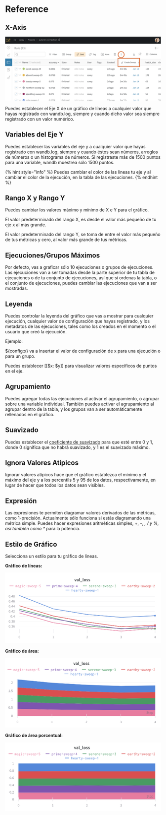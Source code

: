 # Reference

## X-Axis

![Selecting X-Axis](../../../../.gitbook/assets/image%20%2815%29.png)

Puedes establecer el Eje X de un gráfico de líneas a cualquier valor que hayas registrado con wandb.log, siempre y cuando dicho valor sea siempre registrado con un valor numérico.

## Variables del Eje Y

Puedes establecer las variables del eje y a cualquier valor que hayas registrado con wandb.log, siempre y cuando éstos sean números, arreglos de números o un histograma de números. Si registraste más de 1500 puntos para una variable, wandb muestrea sólo 1500 puntos.

{% hint style="info" %}
Puedes cambiar el color de las líneas tu eje y al cambiar el color de la ejecución, en la tabla de las ejecuciones.
{% endhint %}

## Rango X y Rango Y

Puedes cambiar los valores máximo y mínimo de X e Y para el gráfico.

El valor predeterminado del rango X, es desde el valor más pequeño de tu eje x al más grande.

El valor predeterminado del rango Y, se toma de entre el valor más pequeño de tus métricas y cero, al valor más grande de tus métricas.

## Ejecuciones/Grupos Máximos

Por defecto, vas a graficar sólo 10 ejecuciones o grupos de ejecuciones. Las ejecuciones van a ser tomadas desde la parte superior de tu tabla de ejecuciones o de tu conjunto de ejecuciones, así que si ordenas la tabla, o el conjunto de ejecuciones, puedes cambiar las ejecuciones que van a ser mostradas.

## Leyenda

  
Puedes controlar la leyenda del gráfico que vas a mostrar para cualquier ejecución, cualquier valor de configuración que hayas registrado, y los metadatos de las ejecuciones, tales como los creados en el momento o el usuario que creó la ejecución.

Ejemplo:

${config:x} va a insertar el valor de configuración de x para una ejecución o para un grupo.

Puedes establecer \[\[$x: $y\]\] para visualizar valores específicos de puntos en el eje.

## Agrupamiento

Puedes agregar todas las ejecuciones al activar el agrupamiento, o agrupar sobre una variable individual. También puedes activar el agrupamiento al agrupar dentro de la tabla, y los grupos van a ser automáticamente rellenados en el gráfico.

## Suavizado

Puedes establecer el [coeficiente de suavizado](https://docs.wandb.ai/library/technical-faq#what-formula-do-you-use-for-your-smoothing-algorithm) para que esté entre 0 y 1, donde 0 significa que no habrá suavizado, y 1 es el suavizado máximo.

## Ignora Valores Atípicos

Ignorar valores atípicos hace que el gráfico establezca el mínimo y el máximo del eje y a los percentils 5 y 95 de los datos, respectivamente, en lugar de hacer que todos los datos sean visibles.

## Expresión

Las expresiones te permiten diagramar valores derivados de las métricas, como 1-precisión. Actualmente sólo funciona si estás diagramando una métrica simple. Puedes hacer expresiones aritméticas simples, +, -, _, / y %, así también como \*_ para la potencia.

## Estilo de Gráfico

Selecciona un estilo para tu gráfico de líneas.

 **Gráfico de líneas:**

![](../../../../.gitbook/assets/image%20%285%29%20%282%29%20%283%29%20%283%29.png)

**Gráfico de área:**

![](../../../../.gitbook/assets/image%20%2835%29%20%281%29%20%282%29%20%283%29%20%283%29%20%281%29.png)

**Gráfico de área porcentual:**

![](../../../../.gitbook/assets/image%20%2869%29%20%284%29%20%286%29%20%282%29.png)

